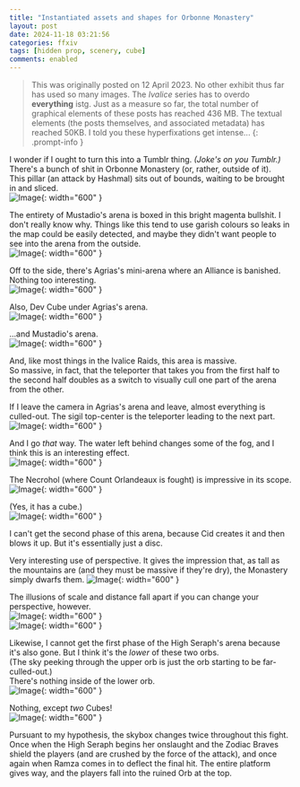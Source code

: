 ```yaml
---
title: "Instantiated assets and shapes for Orbonne Monastery"
layout: post
date: 2024-11-18 03:21:56
categories: ffxiv
tags: [hidden prop, scenery, cube]
comments: enabled
---
```

> This was originally posted on 12 April 2023. No other exhibit thus far has used so many images. The *Ivalice* series has to overdo **everything** istg. Just as a measure so far, the total number of graphical elements of these posts has reached 436 MB. The textual elements (the posts themselves, and associated metadata) has reached 50KB. I told you these hyperfixations get intense...
{: .prompt-info }

I wonder if I ought to turn this into a Tumblr thing. *(Joke's on you Tumblr.)*  
There's a bunch of shit in Orbonne Monastery (or, rather, outside of it).  
This pillar (an attack by Hashmal) sits out of bounds, waiting to be brought in and sliced.  
![Image](/Orbonne_1.png){: width="600" }

The entirety of Mustadio's arena is boxed in this bright magenta bullshit. I don't really know why. Things like this tend to use garish colours so leaks in the map could be easily detected, and maybe they didn't want people to see into the arena from the outside.  
![Image](/Orbonne_2.jpg){: width="600" }

Off to the side, there's Agrias's mini-arena where an Alliance is banished. Nothing too interesting.  
![Image](/Orbonne_3.png){: width="600" }  

Also, Dev Cube under Agrias's arena.  
![Image](/Orbonne_4.jpg){: width="600" }

...and Mustadio's arena.  
![Image](/Orbonne_5.png){: width="600" } 

And, like most things in the Ivalice Raids, this area is massive.  
So massive, in fact, that the teleporter that takes you from the first half to the second half doubles as a switch to visually cull one part of the arena from the other.

If I leave the camera in Agrias's arena and leave, almost everything is culled-out. The sigil top-center is the teleporter leading to the next part.  
![Image](/Orbonne_6.png){: width="600" } 

And I go *that* way. The water left behind changes some of the fog, and I think this is an interesting effect.  
![Image](/Orbonne_7.png){: width="600" }  

The Necrohol (where Count Orlandeaux is fought) is impressive in its scope.  
![Image](/Orbonne_8.jpg){: width="600" }  

(Yes, it has a cube.)  
![Image](/Orbonne_9.jpg){: width="600" }  

I can't get the second phase of this arena, because Cid creates it and then blows it up. But it's essentially just a disc.  

Very interesting use of perspective. It gives the impression that, as tall as the mountains are (and they must be massive if they're dry), the Monastery simply dwarfs them.
![Image](/Orbonne_10.jpg){: width="600" }  

The illusions of scale and distance fall apart if you can change your perspective, however.  
![Image](/Orbonne_11.jpg){: width="600" }  
![Image](/Orbonne_12.jpg){: width="600" }   

Likewise, I cannot get the first phase of the High Seraph's arena because it's also gone. But I think it's the *lower* of these two orbs.  
(The sky peeking through the upper orb is just the orb starting to be far-culled-out.)  
There's nothing inside of the lower orb.  
![Image](/Orbonne_13.png){: width="600" } 

Nothing, except *two* Cubes!  
![Image](/Orbonne_14.png){: width="600" }  

Pursuant to my hypothesis, the skybox changes twice throughout this fight. Once when the High Seraph begins her onslaught and the Zodiac Braves shield the players (and are crushed by the force of the attack), and once again when Ramza comes in to deflect the final hit. The entire platform gives way, and the players fall into the ruined Orb at the top. 

